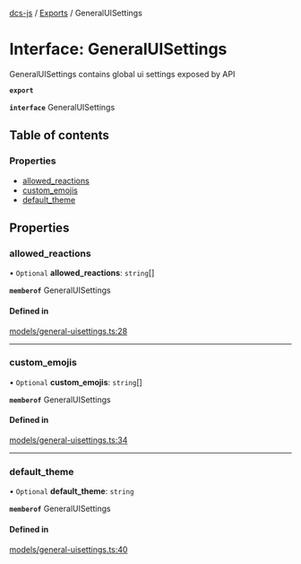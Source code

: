 [dcs-js](../README.md) / [Exports](../modules.md) / GeneralUISettings

# Interface: GeneralUISettings

GeneralUISettings contains global ui settings exposed by API

**`export`**

**`interface`** GeneralUISettings

## Table of contents

### Properties

- [allowed\_reactions](GeneralUISettings.md#allowed_reactions)
- [custom\_emojis](GeneralUISettings.md#custom_emojis)
- [default\_theme](GeneralUISettings.md#default_theme)

## Properties

### <a id="allowed_reactions" name="allowed_reactions"></a> allowed\_reactions

• `Optional` **allowed\_reactions**: `string`[]

**`memberof`** GeneralUISettings

#### Defined in

[models/general-uisettings.ts:28](https://github.com/unfoldingWord/dcs-js/blob/09d5a5e/models/general-uisettings.ts#L28)

___

### <a id="custom_emojis" name="custom_emojis"></a> custom\_emojis

• `Optional` **custom\_emojis**: `string`[]

**`memberof`** GeneralUISettings

#### Defined in

[models/general-uisettings.ts:34](https://github.com/unfoldingWord/dcs-js/blob/09d5a5e/models/general-uisettings.ts#L34)

___

### <a id="default_theme" name="default_theme"></a> default\_theme

• `Optional` **default\_theme**: `string`

**`memberof`** GeneralUISettings

#### Defined in

[models/general-uisettings.ts:40](https://github.com/unfoldingWord/dcs-js/blob/09d5a5e/models/general-uisettings.ts#L40)
